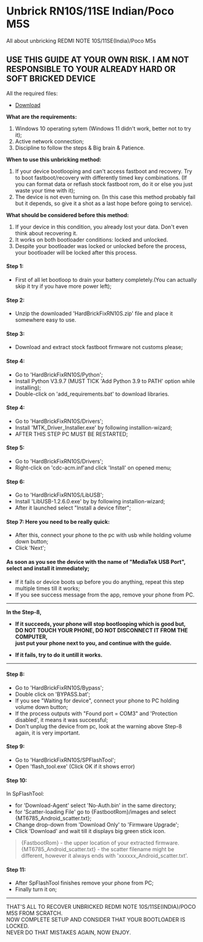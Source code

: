 # Unbrick RN10S/11SE Indian/Poco M5S

All about unbricking REDMI NOTE 10S/11SE(India)/Poco M5s

## USE THIS GUIDE AT YOUR OWN RISK. I AM NOT RESPONSIBLE TO YOUR ALREADY HARD OR SOFT BRICKED DEVICE

All the required files:
- [Download](https://www.pling.com/p/1953522)

**What are the requirements:**
1. Windows 10 operating sytem (Windows 11 didn't work, better not to try it);
2. Active network connection;
2. Discipline to follow the steps & Big brain & Patience.

**When to use this unbricking method:**
1. If your device bootlooping and can't access fastboot and recovery. Try to boot fastboot/recovery with differently timed key combinations. 
		(If you can format data or reflash stock fastboot rom, do it or else you just waste your time with it);
2. The device is not even turning on.
		(In this case this method probably fail but it depends, so give it a shot as a last hope before going to service).

**What should be considered before this method:**
1. If your device in this condition, you already lost your data. Don't even think about recovering it.
2. It works on both bootloader conditions: locked and unlocked.
3. Despite your bootloader was locked or unlocked before the process, your bootloader will be locked after this process.

#### Step 1: 
- First of all let bootloop to drain your battery completely.(You can actually skip it try if you have more power left);

#### Step 2:
- Unzip the downloaded 'HardBrickFixRN10S.zip' file and place it somewhere easy to use.

#### Step 3:
- Download and extract stock fastboot firmware not customs please;

#### Step 4:	
- Go to 'HardBrickFixRN10S/Python';
- Install Python V3.9.7 (MUST TICK 'Add Python 3.9 to PATH' option while installing);
- Double-click on 'add_requirements.bat' to download libraries.

#### Step 4:
- Go to 'HardBrickFixRN10S/Drivers';
- Install 'MTK_Driver_Installer.exe' by following installion-wizard;
- AFTER THIS STEP PC MUST BE RESTARTED;

#### Step 5:	
- Go to 'HardBrickFixRN10S/Drivers';
- Right-click on 'cdc-acm.inf'and click 'Install' on opened menu;

#### Step 6:	
- Go to 'HardBrickFixRN10S/LibUSB';
- Install 'LibUSB-1.2.6.0.exe' by by following installion-wizard;
- After it launched select "Install a device filter";
		
#### Step 7: Here you need to be really quick:
- After this, connect your phone to the pc with usb while holding volume down button;
- Click 'Next';
#### As soon as you see the device with the name of "MediaTek USB Port", select and install it immediately;
- If it fails or device boots up before you do anything, repeat this step multiple times till it works;
- If you see success message from the app, remove your phone from PC.

___

**In the Step-8,**
- **If it succeeds, your phone will stop bootlooping which is good but,**
**<br>DO NOT TOUCH YOUR PHONE, DO NOT DISCONNECT IT FROM THE COMPUTER,**
**<br>just put your phone next to you, and continue with the guide.**

- **If it fails, try to do it untill it works.**
___
#### Step 8:
- Go to 'HardBrickFixRN10S/Bypass';
- Double click on 'BYPASS.bat';
- If you see "Waiting for device", connect your phone to PC holding volume down button;
- If the process outputs with "Found port = COM3" and 'Protection disabled', it means it was successful;
- Don't unplug the device from pc, look at the warning above Step-8 again, it is very important.

#### Step 9:
- Go to 'HardBrickFixRN10S/SPFlashTool';
- Open 'flash_tool.exe' (Click OK if it shows error)

#### Step 10:
In SpFlashTool:
- for 'Download-Agent' select 'No-Auth.bin' in the same directory;
- for 'Scatter-loading File' go to {FastbootRom}/images and select {MT6785_Android_scatter.txt};
- Change drop-down from 'Download Only' to 'Firmware Upgrade';
- Click 'Download' and wait till it displays big green stick icon.

> {FastbootRom} - the upper location of your extracted firmware.
<br>{MT6785_Android_scatter.txt} - the scatter filename might be different, however it always ends with 'xxxxxx_Android_scatter.txt'.

#### Step 11:
- After SpFlashTool finishes remove your phone from PC;
- Finally turn it on;
___
THAT'S ALL TO RECOVER UNBRICKED REDMI NOTE 10S/11SE(INDIA)/POCO M5S FROM SCRATCH.
<br>NOW COMPLETE SETUP AND CONSIDER THAT YOUR BOOTLOADER IS LOCKED.
<br>NEVER DO THAT MISTAKES AGAIN, NOW ENJOY.
		
